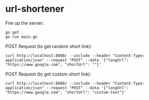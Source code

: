 # url-shortener

Fire up the server:
```
go get .
go run main.go
```

POST Request (to get random short link):
```
curl http://localhost:8080/ --include --header "Content-Type: application/json" --request "POST" --data '{"longUrl": "https://www.google.com", "shortUrl": ""}'
```

POST Request (to get custom short link):
```
curl http://localhost:8080/ --include --header "Content-Type: application/json" --request "POST" --data '{"longUrl": "https://www.google.com", "shortUrl": "custom-text"}'
```
